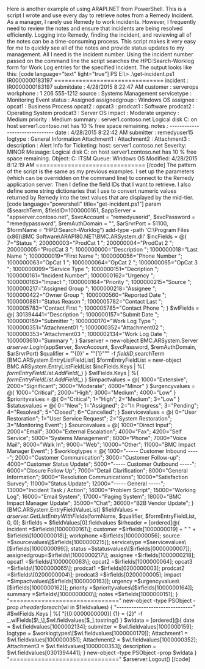 Here is another example of using ARAPI.NET from PowerShell. This is a
script I wrote and use every day to retrieve notes from a Remedy
Incident. As a manager, I rarely use Remedy to work incidents. However,
I frequently need to review the notes and ensure that incidents are
being resolved efficiently. Logging into Remedy, finding the incident,
and reviewing all of the notes can be a time-consuming process. This
script makes it very easy for me to quickly see all of the notes and
provide status updates to my management. All I need is the incident
number. Using the incident number passed on the command line the script
searches the HPD:Search-Worklog form for Work Log entries for the
specified Incident. The output looks like this: \[code language="text"
light="true"\] PS E:\\> .\\get-incident.ps1 IR0000000183197
=============================== incident : IR0000000183197 submitdate :
4/28/2015 8:22:47 AM customer : serverops workphone : 1 206 555-1212
source : Systems Management servicetype : Monitoring Event status :
Assigned assignedgroup : Windows OS assignee : opcat1 : Business Process
opcat2 : opcat3 : prodcat1 : Software prodcat2 : Operating System
prodcat3 : Server OS impact : Moderate urgency : Medium priority :
Medium summary : server1.contoso.net Logical disk C: on host
server1.contoso.net has 10 % free space remaining. notes :
------------------------------- date : 4/28/2015 8:22:42 AM submitter :
remedyuser15 logtype : General Information Attachment1 : Attachment2 :
Attachment3 : description : Alert Info for Ticketing: host:
server1.contoso.net Severity: MINOR Message: Logical disk C: on host
server1.contoso.net has 10 % free space remaining. Object: C: ITSM
Queue: Windows OS Modified: 4/28/2015 8:12:19 AM
=============================== \[/code\] The pattern of the script is
the same as my previous examples. I set up the parameters (which can be
overridden on the command line) to connect to the Remedy application
server. Then I define the field IDs that I want to retrieve. I also
define some string dictionaries that I use to convert numeric values
returned by Remedy into the text values that are displayed by the
mid-tier. \[code language="powershell" title="get-incident.ps1"\] param
($searchTerm, $fieldID=1000000161, $appServer = "appserver.contoso.net",
$svcAccount = "remedyuserid", $svcPassword = "remedypassword",
$remAuthDomain = "", $arSrvrPort = 51100, $formName =
"HPD:Search-Worklog") add-type -path 'C:\\Program Files (x86)\\BMC
Software\\ARAPI80.NET\\BMC.ARSystem.dll' $incFields = @{ 7="Status ";
200000003="ProdCat 1 "; 200000004="ProdCat 2 "; 200000005="ProdCat 3 ";
1000000000="Description "; 1000000018="Last Name "; 1000000019="First
Name "; 1000000056="Phone Number "; 1000000063="OpCat 1 ";
1000000064="OpCat 2 "; 1000000065="OpCat 3 "; 1000000099="Service Type
"; 1000000151="Decription "; 1000000161="Incident Number";
1000000162="Urgency "; 1000000163="Impact "; 1000000164="Priority ";
1000000215="Source "; 1000000217="Assigned Group "; 1000000218="Assignee
"; 1000000422="Owner Group "; 1000000560="Reported Date ";
1000000881="Status Reason "; 1000005782="Contact Last ";
1000005783="Contact First "; 1000005785="Contact Phone "; } $wlFields =
@{ 301394441="Description "; 1000000157="Submit Date ";
1000000159="Submitter "; 1000000170="Work Log Type ";
1000000351="Attachment01 "; 1000000352="Attachment02 ";
1000000353="Attachment03 "; 1000002134="Work Log Date ";
1000003610="Summary "; } $arserver = new-object BMC.ARSystem.Server
$arserver.Login($appServer, $svcAccount, $svcPassword, $remAuthDomain,
$arSrvrPort) $qualifier = "'{0}' = ""{1}""" -f $fieldID,$searchTerm
\[BMC.ARSystem.EntryListFieldList\] $formEntryFieldList = new-object
BMC.ARSystem.EntryListFieldList $incFields.Keys \| %{
$formEntryFieldList.AddField($\_) } $wlFields.Keys \| %{
$formEntryFieldList.AddField($\_) } $impactvalues = @{ 1000="Extensive";
2000="Significant"; 3000="Moderate"; 4000="Minor" } $urgencyvalues = @{
1000="Critical"; 2000="High"; 3000="Medium"; 4000="Low" }
$priorityvalues = @{ 0="Critical"; 1="High"; 2="Medium"; 3="Low" }
$statusvalues = @{ 0="New"; 1="Assigned"; 2="In Progress"; 3="Pending";
4="Resolved"; 5="Closed"; 6="Cancelled"; } $servicevalues = @{ 0="User
Restoration"; 1="User Service Request"; 2="System Restoration";
3="Monitoring Event"; } $sourcevalues = @{ 1000="Direct Input";
2000="Email"; 3000="External Escalation"; 4000="Fax"; 4200="Self
Service"; 5000="Systems Management"; 6000="Phone"; 7000="Voice Mail";
8000="Walk In"; 9000="Web"; 10000="Other"; 11000="BMC Impact Manager
Event"; } $worklogtypes = @{ 1000="----- Customer Inbound -----";
2000="Customer Communication"; 3000="Customer Follow-up"; 4000="Customer
Status Update"; 5000="----- Customer Outbound -----"; 6000="Closure
Follow Up"; 7000="Detail Clarification"; 8000="General Information";
9000="Resolution Communications"; 10000="Satisfaction Survey";
11000="Status Update"; 12000="----- General -----"; 13000="Incident Task
/ Action"; 14000="Problem Script"; 15000="Working Log"; 16000="Email
System"; 17000="Paging System"; 18000="BMC Impact Manager Update";
35000="Chat"; 36000="B2B Vendor Update"; }
\[BMC.ARSystem.EntryFieldValueList\] $fieldValues =
$arserver.GetListEntryWithFields($formName, $qualifier,
$formEntryFieldList, 0, 0); $irfields = $fieldValues\[0\].fieldvalues
$irheader = \[ordered\]@{ incident =$irfields\[1000000161\]; customer
=$irfields\[1000000019\] + " " + $irfields\[1000000018\]; workphone
=$irfields\[1000000056\]; source
=$sourcevalues\[$irfields\[1000000215\]\]; servicetype
=$servicevalues\[$irfields\[1000000099\]\]; status
=$statusvalues\[$irfields\[0000000007\]\];
assignedgroup=$irfields\[1000000217\]; assignee
=$irfields\[1000000218\]; opcat1 =$irfields\[1000000063\]; opcat2
=$irfields\[1000000064\]; opcat3 =$irfields\[1000000065\]; prodcat1
=$irfields\[0200000003\]; prodcat2 =$irfields\[0200000004\]; prodcat3
=$irfields\[0200000005\]; impact
=$impactvalues\[$irfields\[1000000163\]\]; urgency
=$urgencyvalues\[$irfields\[1000000162\]\]; priority
=$priorityvalues\[$irfields\[1000000164\]\]; summary
=$irfields\[1000000000\]; notes =$irfields\[1000000151\]; }
"===============================" new-object -type PSObject -prop
$irheader foreach ($wl in $fieldvalues) {
"-------------------------------" \#$wlFields.Keys \| %{
"\[{0:0000000000}\] {1} = {2}" -f
$\_,$wlFields\[$\_\],$wl.fieldvalues\[$\_\].tostring() } $wldata =
\[ordered\]@{ date = $wl.fieldvalues\[1000002134\]; submitter =
$wl.fieldvalues\[1000000159\]; logtype =
$worklogtypes\[$wl.fieldvalues\[1000000170\]\]; Attachment1 =
$wl.fieldvalues\[1000000351\]; Attachment2 =
$wl.fieldvalues\[1000000352\]; Attachment3 =
$wl.fieldvalues\[1000000353\]; description =
$wl.fieldvalues\[0301394441\]; } new-object -type PSObject -prop $wldata
} "===============================" $arserver.Logout() \[/code\]
